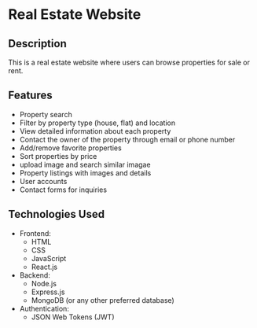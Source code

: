 # Real Estate Website

## Description
This is a real estate website where users can browse properties for sale or rent. 

## Features
- Property search
- Filter by property type (house, flat) and location
- View detailed information about each property
- Contact the owner of the property through email or phone number
- Add/remove favorite properties
- Sort properties by price
- upload image and search similar imagae 
- Property listings with images and details
- User accounts
- Contact forms for inquiries

## Technologies Used
- Frontend:
  - HTML
  - CSS
  - JavaScript
  - React.js
- Backend:
  - Node.js
  - Express.js
  - MongoDB (or any other preferred database)
- Authentication:
  - JSON Web Tokens (JWT)

